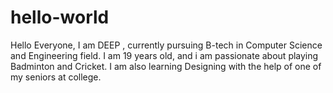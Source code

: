 # hello-world

Hello Everyone,
I am DEEP , currently pursuing B-tech in Computer Science and Engineering field.
I am 19 years old, and i am passionate about playing Badminton and Cricket.
I am also learning Designing with the help of one of my seniors at college.
